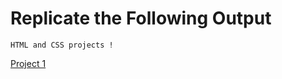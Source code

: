# Replicate the Following Output

`HTML and CSS projects !`

[Project 1](https://htmlcssproject001.netlify.app/)
